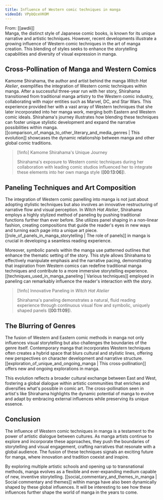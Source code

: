 ```yaml
---
title: Influence of Western comic techniques in manga
videoId: VPpbQceVKOM
---
```


From: [[awdii]] <br/> 
Manga, the distinct style of Japanese comic books, is known for its unique narrative and artistic techniques. However, recent developments illustrate a growing influence of Western comic techniques in the art of manga creation. This blending of styles seeks to enhance the storytelling capabilities and diversity of visual expression in manga.

## Cross-Pollination of Manga and Western Comics

Kamome Shirahama, the author and artist behind the manga *Witch Hat Atelier*, exemplifies the integration of Western comic techniques within manga. After a successful three-year run with her story, Shirahama transitioned from traditional manga artistry to the Western comic industry, collaborating with major entities such as Marvel, DC, and Star Wars. This experience provided her with a vast array of Western techniques that she later incorporated into her manga work, merging both Eastern and Western comic ideals. Shirahama's journey illustrates how blending these techniques can foster unique stylistic development and expand the narrative possibilities within manga. [[comparison_of_manga_to_other_literary_and_media_genres | This evolution]] showcases the dynamic relationship between manga and other global comic traditions.

> [!info] Kamome Shirahama's Unique Journey
>
> Shirahama's exposure to Western comic techniques during her collaboration with leading comic studios influenced her to integrate these elements into her own manga style (<a class="yt-timestamp" data-t="00:13:06">[00:13:06]</a>).

## Paneling Techniques and Art Composition

The integration of Western comic panelling into manga is not just about adopting stylistic techniques but also involves an innovative restructuring of narrative flow and visual perception. In *Witch Hat Atelier*, Shirahama employs a highly stylized method of paneling by pushing traditional functions further than ever before. She utilizes panel shaping in a non-linear fashion, creating compositions that guide the reader's eyes in new ways and turning each page into a unique art piece. [[role_of_panels_in_manga_storytelling | The role of panels]] in manga is crucial in developing a seamless reading experience.

Moreover, symbolic panels within the manga use patterned outlines that enhance the thematic setting of the story. This style allows Shirahama to effectively manipulate emphasis and the narrative pacing, demonstrating that inspiration from Western comics can redefine traditional manga techniques and contribute to a more immersive storytelling experience. [[techniques_used_in_manga_paneling | Various techniques]] employed in paneling can remarkably influence the reader's interaction with the story.

> [!info] Innovative Paneling in *Witch Hat Atelier*
>
> Shirahama's paneling demonstrates a natural, fluid reading experience through continuous visual flow and symbolic, uniquely shaped panels (<a class="yt-timestamp" data-t="00:11:09">[00:11:09]</a>).

## The Blurring of Genres

The fusion of Western and Eastern comic methods in manga not only influences visual storytelling but also challenges the boundaries of the genre itself. Contemporary manga that incorporates Western techniques often creates a hybrid space that blurs cultural and stylistic lines, offering new perspectives on character development and narrative structure. [[exploration_of_unique_and_ongoing_manga | This cross-pollination]] offers new and ongoing explorations in manga.

This evolution reflects a broader cultural exchange between East and West, fostering a global dialogue within artistic communities that enriches and diversifies what's possible in comic art. The cross-pollination seen in artist's like Shirahama highlights the dynamic potential of manga to evolve and adapt by embracing external influences while preserving its unique essence.

## Conclusion

The influence of Western comic techniques in manga is a testament to the power of artistic dialogue between cultures. As manga artists continue to explore and incorporate these approaches, they push the boundaries of storytelling and visual engagement, crafting narratives that resonate with a global audience. The fusion of these techniques signals an exciting future for manga, where innovation and tradition coexist and inspire.

By exploring multiple artistic schools and opening up to transnational methods, manga evolves as a flexible and ever-expanding medium capable of new, inventive storytelling. [[social_commentary_and_themes_in_manga | Social commentary and themes]] within manga have also been dynamically shaped by these global influences. It will be interesting to see how these influences further shape the world of manga in the years to come.